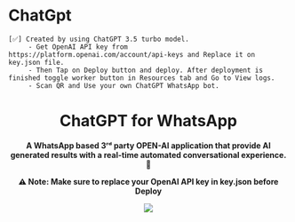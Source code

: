 # ChatGpt
```
[✅] Created by using ChatGPT 3.5 turbo model.
     - Get OpenAI API key from https://platform.openai.com/account/api-keys and Replace it on key.json file.
     - Then Tap on Deploy button and deploy. After deployment is finished toggle worker button in Resources tab and Go to View logs.
     - Scan QR and Use your own ChatGPT WhatsApp bot.
```
<div align="center">
<h1><b>ChatGPT for WhatsApp</b></h1>



**A WhatsApp based 3ʳᵈ party OPEN-AI application that provide AI generated results with a real-time automated conversational experience. 👾**

**⚠️ Note: Make sure to replace your OpenAI API key in key.json before Deploy**

<a href="https://www.heroku.com/deploy/">
<img src="https://assets.strapi.io/uploads/Deploy_button_heroku_b1043fc67d.png" />
</a>

